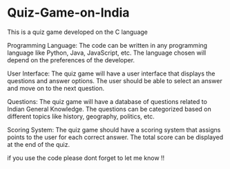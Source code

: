 # Quiz-Game-on-India
This is a quiz game developed on the C language 

Programming Language: The code can be written in any programming language like Python, Java, JavaScript, etc.
The language chosen will depend on the preferences of the developer.

User Interface: The quiz game will have a user interface that displays the questions and answer options.
The user should be able to select an answer and move on to the next question.

Questions: The quiz game will have a database of questions related to Indian General Knowledge.
The questions can be categorized based on different topics like history, geography, politics, etc.

Scoring System: The quiz game should have a scoring system that assigns points to the user for each correct answer. 
The total score can be displayed at the end of the quiz.

if you use the code please dont forget to let me know !! 
